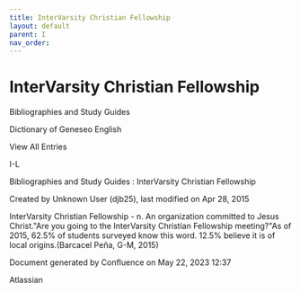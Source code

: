 ```yaml
---
title: InterVarsity Christian Fellowship
layout: default
parent: I
nav_order:
---
```


# InterVarsity Christian Fellowship

Bibliographies and Study Guides

Dictionary of Geneseo English

View All Entries

I-L

Bibliographies and Study Guides : InterVarsity Christian Fellowship

Created by  Unknown User (djb25), last modified on Apr 28, 2015

InterVarsity Christian Fellowship - n. An organization committed to Jesus Christ.&quot;Are you going to the InterVarsity Christian Fellowship meeting?&quot;As of 2015, 62.5% of students surveyed know this word. 12.5% believe it is of local origins.(Barcacel Peña, G-M, 2015)

Document generated by Confluence on May 22, 2023 12:37

Atlassian
